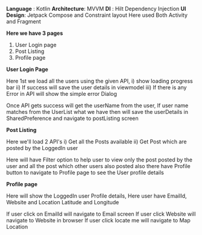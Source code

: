 **Language** : Kotlin
**Architecture**: MVVM
**DI** : Hilt Dependency Injection
**UI Design**: Jetpack Compose and Constraint layout
Here used Both Activity and Fragment 

**Here we have 3 pages**
1. User Login page
2. Post Listing
3. Profile page

**User Login Page**

Here 1st we load all the users using the given API, 
i) show loading progress bar
ii) If success will save the user details in viewmodel
iii) If there is any Error in API will show the simple error Dialog

Once API gets success will get the userName from the user, 
If user name matches from the UserList what we have then will save the userDetails in SharedPreference and navigate to postListing screen

**Post Listing**

Here we'll load 2 API's 
i) Get all the Posts available
ii) Get Post which are posted by the LoggedIn user

Here will have Filter option to help user to view only the post posted by the user and 
all the post which other users also posted
also there have Profile button to navigate to Profile page to see the User profile details


**Profile page**

Here will show the LoggedIn user Profile details, 
Here user have EmailId, Website and Location Latitude and Longitude

If user click on EmailId will navigate to Email screen
If user click Website will navigate to Website in browser
If user click locate me will navigate to Map Location
